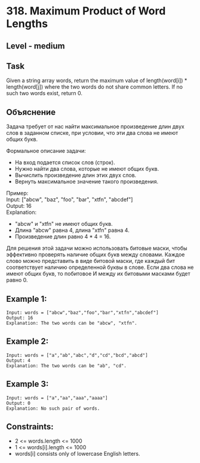 # 318. Maximum Product of Word Lengths


## Level - medium


## Task
Given a string array words, return the maximum value of length(word[i]) * length(word[j]) 
where the two words do not share common letters. If no such two words exist, return 0.


## Объяснение
Задача требует от нас найти максимальное произведение длин двух слов в заданном списке, при условии, 
что эти два слова не имеют общих букв.

Формальное описание задачи:
- На вход подается список слов (строк).
- Нужно найти два слова, которые не имеют общих букв.
- Вычислить произведение длин этих двух слов.
- Вернуть максимальное значение такого произведения.

Пример:  
Input: ["abcw", "baz", "foo", "bar", "xtfn", "abcdef"]  
Output: 16  
Explanation:   
- "abcw" и "xtfn" не имеют общих букв.
- Длина "abcw" равна 4, длина "xtfn" равна 4.
- Произведение длин равно 4 * 4 = 16.

Для решения этой задачи можно использовать битовые маски, чтобы эффективно проверять наличие общих букв между словами. 
Каждое слово можно представить в виде битовой маски, где каждый бит соответствует наличию определенной буквы в слове. 
Если два слова не имеют общих букв, то побитовое И между их битовыми масками будет равно 0.


## Example 1:
````
Input: words = ["abcw","baz","foo","bar","xtfn","abcdef"]
Output: 16
Explanation: The two words can be "abcw", "xtfn".
````


## Example 2:
````
Input: words = ["a","ab","abc","d","cd","bcd","abcd"]
Output: 4
Explanation: The two words can be "ab", "cd".
````


## Example 3:
````
Input: words = ["a","aa","aaa","aaaa"]
Output: 0
Explanation: No such pair of words.
````


## Constraints:
- 2 <= words.length <= 1000
- 1 <= words[i].length <= 1000
- words[i] consists only of lowercase English letters.